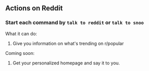 ## Actions on Reddit

### Start each command by `talk to reddit` or `talk to snoo`

What it can do:

1. Give you information on what's trending on r/popular

Coming soon:

1. Get your personalized homepage and say it to you.
